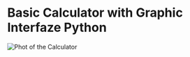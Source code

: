 # Basic Calculator with Graphic Interfaze Python

![Phot of the Calculator](https://i.imgur.com/0fuyZjZ.png)
